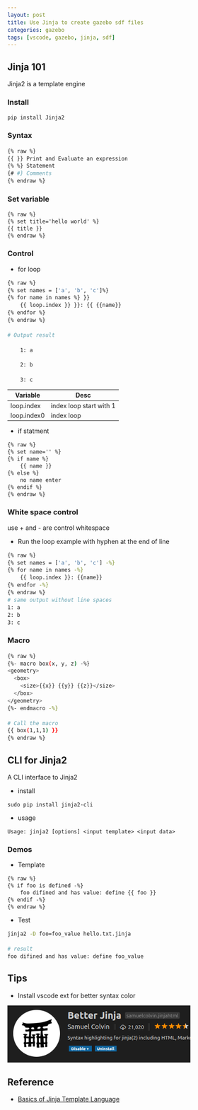 ```yaml
---
layout: post
title: Use Jinja to create gazebo sdf files
categories: gazebo
tags: [vscode, gazebo, jinja, sdf]
---
```


## Jinja 101
Jinja2 is a template engine

### Install
```
pip install Jinja2
```

### Syntax

```bash
{% raw %}
{{ }} Print and Evaluate an expression
{% %} Statement
{# #} Comments
{% endraw %}
```

### Set variable
```
{% raw %}
{% set title='hello world' %} 
{{ title }}
{% endraw %}
```


### Control 
- for loop
```bash
{% raw %}
{% set names = ['a', 'b', 'c']%}
{% for name in names %} }}
    {{ loop.index }} }}: {{ {{name}}
{% endfor %}
{% endraw %}

# Output result

    1: a

    2: b

    3: c
```

|  Variable   | Desc     |
| --- | --- | 
| loop.index    | index loop start with 1    | 
| loop.index0   | index loop 

- if statment
```
{% raw %}
{% set name='' %}
{% if name %}
    {{ name }}
{% else %}
    no name enter
{% endif %}
{% endraw %}
```

### White space control
use + and - are control whitespace
- Run the loop example with hyphen at the end of line
```bash
{% raw %}
{% set names = ['a', 'b', 'c'] -%}
{% for name in names -%}
    {{ loop.index }}: {{name}}
{% endfor -%}
{% endraw %}
# same output without line spaces
1: a
2: b
3: c
```

### Macro
```bash
{% raw %}
{%- macro box(x, y, z) -%}
<geometry>
  <box>
    <size>{{x}} {{y}} {{z}}</size>
  </box>
</geometry>
{%- endmacro -%}

# Call the macro
{{ box(1,1,1) }}
{% endraw %}
```

## CLI for Jinja2
A CLI interface to Jinja2

- install
```
sudo pip install jinja2-cli
```
- usage
```
Usage: jinja2 [options] <input template> <input data>
```
### Demos
- Template
```
{% raw %}
{% if foo is defined -%}
    foo difined and has value: define {{ foo }}
{% endif -%}
{% endraw %}
```

- Test
```bash
jinja2 -D foo=foo_value hello.txt.jinja

# result
foo difined and has value: define foo_value
```

## Tips
- Install vscode ext for better syntax color

![](/images/2018-12-04-23-16-27.png)

## Reference
- [Basics of Jinja Template Language](https://overiq.com/flask-101/basics-of-jinja-template-language/#attributes-and-method)